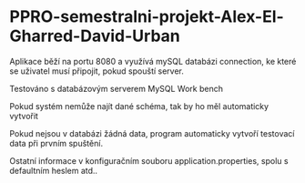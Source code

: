 # PPRO-semestralni-projekt-Alex-El-Gharred-David-Urban
 Aplikace běží na portu 8080 a využívá mySQL databázi connection, ke které se uživatel musí připojit, pokud spouští server.

Testováno s databázovým serverem MySQL Work bench

Pokud systém nemůže najít dané schéma, tak by ho měl automaticky vytvořit

Pokud nejsou v databázi žádná data, program automaticky vytvoří testovací data při prvním spuštění.

 Ostatní informace v konfiguračním souboru application.properties, spolu s defaultním heslem atd..


